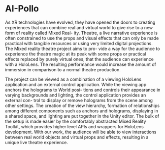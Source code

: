 # AI-Pollo

As XR technologies have evolved, they have opened the doors to creating experiences that can combine real and virtual
world to give rise to a new form of reality called Mixed Real- ity. Theatre, a live narrative experience is often 
constrained to use the props and visual effects that can only be made practical with tangible resources or using very 
limited digital projections. The Mixed reality theatre project aims to pro- vide a way for the audience to experience 
the theatre magic at its peak with some props or practical effects replaced by purely virtual ones, that the audience 
can experience with a HoloLens. The resulting performance would increase the amount of immersion in comparison to a 
normal theatre production.

The project can be viewed as a combination of a viewing HoloLens application and an external control application. 
While the viewing app anchors the holograms to World posi- tions and controls their appearance in varying backgrounds 
and lighting, the control application provides an external con- trol to display or remove holograms from the scene among
 other settings. The creation of the view hierarchy, formation of relationships among different components such as 
 anchors and holograms, displaying in a shared space, and lighting are put together in the Unity editor. The bulk of the
  setup is made easier by the comfortably abstracted Mixed Reality Toolkit, which provides higher level APIs and 
  wrappers for HoloLens development. With our work, the audience will be able to view interactions between real world 
  objects and virtual props and effects, resulting in a unique live theatre experience.